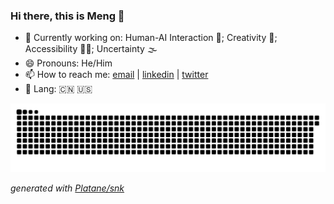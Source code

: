 ### Hi there, this is Meng 👋
- 🌟 Currently working on: Human-AI Interaction 🧠; Creativity 🎨; Accessibility 🧑‍🦯; Uncertainty 🌫️
- 😄 Pronouns: He/Him
- 📫 How to reach me: [email](mengchen@utexas.edu) | [linkedin](https://www.linkedin.com/in/mengchen24/) | [twitter](https://twitter.com/mengchen_24)
- 💬 Lang: :cn: :us:
<!--

- 🔭 I’m currently working on ...
- 🌱 I’m currently learning ...
- 👯 I’m looking to collaborate on ...
- 🤔 I’m looking for help with ...
- 💬 Ask me about ...
- ⚡ Fun fact: ...
-->

<picture>
  <source media="(prefers-color-scheme: dark)" srcset="https://raw.githubusercontent.com/Casardo-Chen/Casardo-Chen/output/github-contribution-grid-snake-dark.svg">
  <source media="(prefers-color-scheme: light)" srcset="https://raw.githubusercontent.com/Casardo-Chen/Casardo-Chen/output/github-contribution-grid-snake.svg">
  <img alt="github contribution grid snake animation" src="https://raw.githubusercontent.com/Casardo-Chen/Casardo-Chen/output/github-contribution-grid-snake.svg">
</picture>

_generated with [Platane/snk](https://github.com/Platane/snk)_
